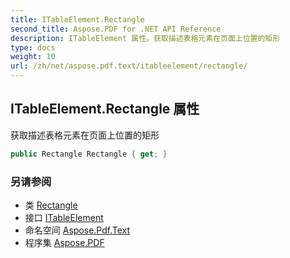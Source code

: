 ```yaml
---
title: ITableElement.Rectangle
second_title: Aspose.PDF for .NET API Reference
description: ITableElement 属性。获取描述表格元素在页面上位置的矩形
type: docs
weight: 10
url: /zh/net/aspose.pdf.text/itableelement/rectangle/
---
```

## ITableElement.Rectangle 属性

获取描述表格元素在页面上位置的矩形

```csharp
public Rectangle Rectangle { get; }
```

### 另请参阅

* 类 [Rectangle](../../../aspose.pdf/rectangle/)
* 接口 [ITableElement](../)
* 命名空间 [Aspose.Pdf.Text](../../../aspose.pdf.text/)
* 程序集 [Aspose.PDF](../../../)